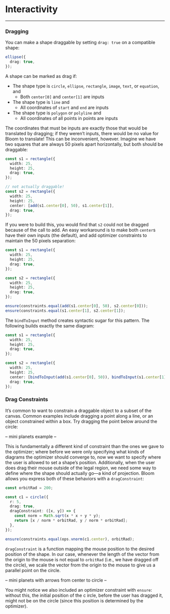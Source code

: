 # Interactivity

---

### Dragging

You can make a shape draggable by setting `drag: true` on a compatible shape:

```ts
ellipse({
  drag: true,
});
```

A shape can be marked as drag if:

- The shape type is `circle`, `ellipse`, `rectangle`, `image`, `text`, or `equation`, and
  - Both `center[0]` and `center[1]` are inputs
- The shape type is `line` and
  - All coordinates of `start` and `end` are inputs
- The shape type is `polygon` or `polyline` and
  - All coordinates of all points in points are inputs

The coordinates that must be inputs are exactly those that would be translated by dragging; if they weren’t inputs,
there would be no value for Bloom to translate! This can be inconvenient, however. Imagine we have two squares that are
always 50 pixels apart horizontally, but both should be draggable:

```ts
const s1 = rectangle({
  width: 25,
  height: 25,
  drag: true,
});

// not actually draggable!
const s2 = rectangle({
  width: 25,
  height: 25,
  center: [add(s1.center[0], 50), s1.center[1]],
  drag: true,
});
```

If you were to build this, you would find that `s2` could not be dragged because of the call to add. An easy workaround
is to make both `center`s have their own inputs (the default), and add optimizer constraints to maintain the 50 pixels
separation:

```ts
const s1 = rectangle({
  width: 25,
  height: 25,
  drag: true,
});

const s2 = rectangle({
  width: 25,
  height: 25,
  drag: true,
});

ensure(constraints.equal(add(s1.center[0], 50), s2.center[0]));
ensure(constraints.equal(s1.center[1], s2.center[1]);
```

The `bindToInput` method creates syntactic sugar for this pattern. The following builds exactly the same diagram:

```ts
const s1 = rectangle({
  width: 25,
  height: 25,
  drag: true,
});

const s2 = rectangle({
  width: 25,
  height: 25,
  center: [bindToInput(add(s1.center[0], 50)), bindToInput(s1.center[1])],
  drag: true,
});
```

### Drag Constraints

It’s common to want to constrain a draggable object to a subset of the canvas. Common examples include dragging a point
along a line, or an object constrained within a box. Try dragging the point below around the circle:

– mini planets example –

This is fundamentally a different kind of constraint than the ones we gave to the optimizer; where before we were
only specifying what kinds of diagrams the optimizer should converge to, now we want to specify where the user
is allowed to set a shape’s position. Additionally, when the user does drag their mouse outside of the legal region,
we need some way to define where the shape should actually go&mdash;a kind of projection. Bloom allows you express
both of these behaviors with a `dragConstraint`:

```ts
const orbitRad = 200;

const c1 = circle({
  r: 5,
  drag: true,
  dragConstraint: ([x, y]) => {
    const norm = Math.sqrt(x * x + y * y);
    return [x / norm * orbitRad, y / norm * orbitRad];
  },
});

ensure(constraints.equal(ops.vnorm(c1.center), orbitRad);
```

`dragConstraint` is a function mapping the mouse position to the desired position of the shape. In our case,
whenever the length of the vector from the origin to the mouse is not equal to `orbitRad` (i.e., we have dragged off
the circle), we scale the vector from the origin to the mouse to give us a parallel point on the circle.

– mini planets with arrows from center to circle –

You might notice we also included an optimizer constraint with `ensure`: without this, the initial position of the c
ircle, before the user has dragged it, might not be on the circle (since this position is determined by the optimizer).
